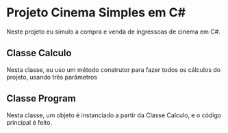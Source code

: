 # Projeto Cinema Simples em C#
Neste projeto eu simulo a compra e venda de ingressoas de cinema em C#.

## Classe Calculo
Nesta classe, eu uso um método construtor para fazer todos os cálculos do projeto, usando três parâmetros

## Classe Program
Nesta classe, um objeto é instanciado a partir da Classe Calculo, e o código principal é feito.